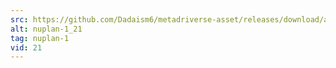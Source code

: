 ```yaml
---
src: https://github.com/Dadaism6/metadriverse-asset/releases/download/assetsv1.0.2/nuplan-1_21.mp4
alt: nuplan-1_21
tag: nuplan-1
vid: 21
---
```

